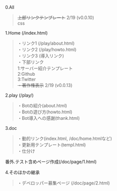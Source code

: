 
0.All
> ~~上部リンクテンプレート~~ 2/19 (v0.0.10)<br>
> css

1.Home (/index.html)
> ・リンク1 (/play/about.html)<br>
> ・リンク2 (/play/howto.html)<br>
> ・リンク3  (導入リンク)<br>
> ・下部リンク<br>
> 1:サーバー紹介テンプレート <br>
> 2:Github <br>
> 3:Twitter <br>
> ~~・著作権表示~~ 2/19 (v0.0.13)

2.play (/play/)
> ・Botの紹介(about.html)<br>
> ・Botの遊び方(howto.html)<br>
> ・Bot導入への感謝(thank.html)

3.doc
> ・動的リンク(index.html, /doc/home.htmlなど)<br>
> ・更新用テンプレート(templ.html)<br>
> ・仕分け

番外.テスト含めページ作成(/doc/page/1.html)

4.そのほかの継承
> ・デベロッパー募集ページ (/doc/page/2.html)
